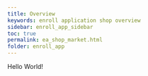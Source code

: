 ```yaml
---
title: Overview
keywords: enroll application shop overview
sidebar: enroll_app_sidebar
toc: true
permalink: ea_shop_market.html
folder: enroll_app
---
```


Hello World!